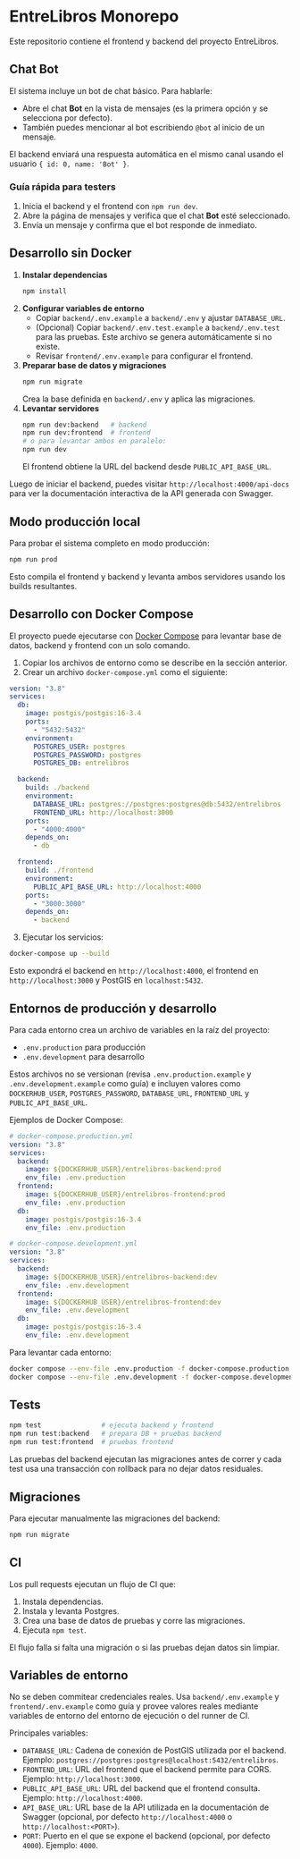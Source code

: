 # EntreLibros Monorepo

Este repositorio contiene el frontend y backend del proyecto EntreLibros.

## Chat Bot

El sistema incluye un bot de chat básico. Para hablarle:

- Abre el chat **Bot** en la vista de mensajes (es la primera opción y se selecciona por defecto).
- También puedes mencionar al bot escribiendo `@bot` al inicio de un mensaje.

El backend enviará una respuesta automática en el mismo canal usando el usuario `{ id: 0, name: 'Bot' }`.

### Guía rápida para testers

1. Inicia el backend y el frontend con `npm run dev`.
2. Abre la página de mensajes y verifica que el chat **Bot** esté seleccionado.
3. Envía un mensaje y confirma que el bot responde de inmediato.

## Desarrollo sin Docker

1. **Instalar dependencias**
   ```bash
   npm install
   ```
2. **Configurar variables de entorno**
   - Copiar `backend/.env.example` a `backend/.env` y ajustar `DATABASE_URL`.
   - (Opcional) Copiar `backend/.env.test.example` a `backend/.env.test` para las pruebas. Este archivo se genera automáticamente si no existe.
   - Revisar `frontend/.env.example` para configurar el frontend.
3. **Preparar base de datos y migraciones**
   ```bash
   npm run migrate
   ```
   Crea la base definida en `backend/.env` y aplica las migraciones.
4. **Levantar servidores**
   ```bash
   npm run dev:backend   # backend
   npm run dev:frontend  # frontend
   # o para levantar ambos en paralelo:
   npm run dev
   ```
   El frontend obtiene la URL del backend desde `PUBLIC_API_BASE_URL`.

Luego de iniciar el backend, puedes visitar `http://localhost:4000/api-docs` para ver la documentación interactiva de la API generada con Swagger.

## Modo producción local

Para probar el sistema completo en modo producción:

```bash
npm run prod
```

Esto compila el frontend y backend y levanta ambos servidores usando los builds resultantes.

## Desarrollo con Docker Compose

El proyecto puede ejecutarse con [Docker Compose](https://docs.docker.com/compose/) para levantar base de datos, backend y frontend con un solo comando.

1. Copiar los archivos de entorno como se describe en la sección anterior.
2. Crear un archivo `docker-compose.yml` como el siguiente:

```yaml
version: "3.8"
services:
  db:
    image: postgis/postgis:16-3.4
    ports:
      - "5432:5432"
    environment:
      POSTGRES_USER: postgres
      POSTGRES_PASSWORD: postgres
      POSTGRES_DB: entrelibros

  backend:
    build: ./backend
    environment:
      DATABASE_URL: postgres://postgres:postgres@db:5432/entrelibros
      FRONTEND_URL: http://localhost:3000
    ports:
      - "4000:4000"
    depends_on:
      - db

  frontend:
    build: ./frontend
    environment:
      PUBLIC_API_BASE_URL: http://localhost:4000
    ports:
      - "3000:3000"
    depends_on:
      - backend
```

3. Ejecutar los servicios:

```bash
docker-compose up --build
```

Esto expondrá el backend en `http://localhost:4000`, el frontend en `http://localhost:3000` y PostGIS en `localhost:5432`.

## Entornos de producción y desarrollo

Para cada entorno crea un archivo de variables en la raíz del proyecto:

- `.env.production` para producción
- `.env.development` para desarrollo

Estos archivos no se versionan (revisa `.env.production.example` y `.env.development.example` como guía) e incluyen valores como `DOCKERHUB_USER`, `POSTGRES_PASSWORD`, `DATABASE_URL`, `FRONTEND_URL` y `PUBLIC_API_BASE_URL`.

Ejemplos de Docker Compose:

```yaml
# docker-compose.production.yml
version: "3.8"
services:
  backend:
    image: ${DOCKERHUB_USER}/entrelibros-backend:prod
    env_file: .env.production
  frontend:
    image: ${DOCKERHUB_USER}/entrelibros-frontend:prod
    env_file: .env.production
  db:
    image: postgis/postgis:16-3.4
    env_file: .env.production
```

```yaml
# docker-compose.development.yml
version: "3.8"
services:
  backend:
    image: ${DOCKERHUB_USER}/entrelibros-backend:dev
    env_file: .env.development
  frontend:
    image: ${DOCKERHUB_USER}/entrelibros-frontend:dev
    env_file: .env.development
  db:
    image: postgis/postgis:16-3.4
    env_file: .env.development
```

Para levantar cada entorno:

```bash
docker compose --env-file .env.production -f docker-compose.production.yml up -d
docker compose --env-file .env.development -f docker-compose.development.yml up -d
```

## Tests

```bash
npm test               # ejecuta backend y frontend
npm run test:backend   # prepara DB + pruebas backend
npm run test:frontend  # pruebas frontend
```

Las pruebas del backend ejecutan las migraciones antes de correr y cada test usa una transacción con rollback para no dejar datos residuales.

## Migraciones

Para ejecutar manualmente las migraciones del backend:

```bash
npm run migrate
```

## CI

Los pull requests ejecutan un flujo de CI que:

1. Instala dependencias.
2. Instala y levanta Postgres.
3. Crea una base de datos de pruebas y corre las migraciones.
4. Ejecuta `npm test`.

El flujo falla si falta una migración o si las pruebas dejan datos sin limpiar.

## Variables de entorno

No se deben commitear credenciales reales. Usa `backend/.env.example` y `frontend/.env.example` como guía y provee valores reales mediante variables de entorno del entorno de ejecución o del runner de CI.

Principales variables:

- `DATABASE_URL`: Cadena de conexión de PostGIS utilizada por el backend. Ejemplo: `postgres://postgres:postgres@localhost:5432/entrelibros`.
- `FRONTEND_URL`: URL del frontend que el backend permite para CORS. Ejemplo: `http://localhost:3000`.
- `PUBLIC_API_BASE_URL`: URL del backend que el frontend consulta. Ejemplo: `http://localhost:4000`.
- `API_BASE_URL`: URL base de la API utilizada en la documentación de Swagger (opcional, por defecto `http://localhost:4000` o `http://localhost:<PORT>`).
- `PORT`: Puerto en el que se expone el backend (opcional, por defecto `4000`). Ejemplo: `4000`.
